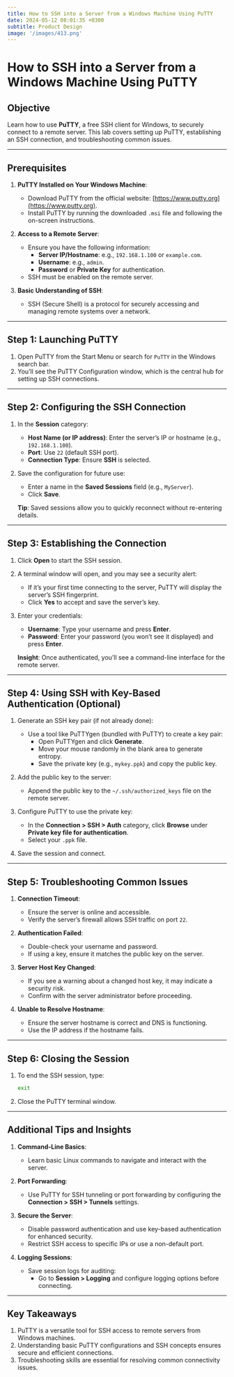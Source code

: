 ```yaml
---
title: How to SSH into a Server from a Windows Machine Using PuTTY
date: 2024-05-12 08:01:35 +0300
subtitle: Product Design
image: '/images/413.png'
---
```

# How to SSH into a Server from a Windows Machine Using PuTTY

## **Objective**
Learn how to use **PuTTY**, a free SSH client for Windows, to securely connect to a remote server. This lab covers setting up PuTTY, establishing an SSH connection, and troubleshooting common issues.

---

## **Prerequisites**
1. **PuTTY Installed on Your Windows Machine**:
   - Download PuTTY from the official website: [https://www.putty.org](https://www.putty.org).
   - Install PuTTY by running the downloaded `.msi` file and following the on-screen instructions.

2. **Access to a Remote Server**:
   - Ensure you have the following information:
     - **Server IP/Hostname**: e.g., `192.168.1.100` or `example.com`.
     - **Username**: e.g., `admin`.
     - **Password** or **Private Key** for authentication.
   - SSH must be enabled on the remote server.

3. **Basic Understanding of SSH**:
   - SSH (Secure Shell) is a protocol for securely accessing and managing remote systems over a network.

---

## **Step 1: Launching PuTTY**
1. Open PuTTY from the Start Menu or search for `PuTTY` in the Windows search bar.
2. You’ll see the PuTTY Configuration window, which is the central hub for setting up SSH connections.

---

## **Step 2: Configuring the SSH Connection**
1. In the **Session** category:
   - **Host Name (or IP address)**: Enter the server’s IP or hostname (e.g., `192.168.1.100`).
   - **Port**: Use `22` (default SSH port).
   - **Connection Type**: Ensure **SSH** is selected.

2. Save the configuration for future use:
   - Enter a name in the **Saved Sessions** field (e.g., `MyServer`).
   - Click **Save**.

   **Tip**: Saved sessions allow you to quickly reconnect without re-entering details.

---

## **Step 3: Establishing the Connection**
1. Click **Open** to start the SSH session.
2. A terminal window will open, and you may see a security alert:
   - If it’s your first time connecting to the server, PuTTY will display the server’s SSH fingerprint.
   - Click **Yes** to accept and save the server’s key.

3. Enter your credentials:
   - **Username**: Type your username and press **Enter**.
   - **Password**: Enter your password (you won’t see it displayed) and press **Enter**.

   **Insight**: Once authenticated, you’ll see a command-line interface for the remote server.

---

## **Step 4: Using SSH with Key-Based Authentication (Optional)**
1. Generate an SSH key pair (if not already done):
   - Use a tool like PuTTYgen (bundled with PuTTY) to create a key pair:
     - Open PuTTYgen and click **Generate**.
     - Move your mouse randomly in the blank area to generate entropy.
     - Save the private key (e.g., `mykey.ppk`) and copy the public key.

2. Add the public key to the server:
   - Append the public key to the `~/.ssh/authorized_keys` file on the remote server.

3. Configure PuTTY to use the private key:
   - In the **Connection > SSH > Auth** category, click **Browse** under **Private key file for authentication**.
   - Select your `.ppk` file.

4. Save the session and connect.

---

## **Step 5: Troubleshooting Common Issues**
1. **Connection Timeout**:
   - Ensure the server is online and accessible.
   - Verify the server’s firewall allows SSH traffic on port `22`.

2. **Authentication Failed**:
   - Double-check your username and password.
   - If using a key, ensure it matches the public key on the server.

3. **Server Host Key Changed**:
   - If you see a warning about a changed host key, it may indicate a security risk.
   - Confirm with the server administrator before proceeding.

4. **Unable to Resolve Hostname**:
   - Ensure the server hostname is correct and DNS is functioning.
   - Use the IP address if the hostname fails.

---

## **Step 6: Closing the Session**
1. To end the SSH session, type:
   ```bash
   exit
   ```
2. Close the PuTTY terminal window.

---

## **Additional Tips and Insights**
1. **Command-Line Basics**:
   - Learn basic Linux commands to navigate and interact with the server.

2. **Port Forwarding**:
   - Use PuTTY for SSH tunneling or port forwarding by configuring the **Connection > SSH > Tunnels** settings.

3. **Secure the Server**:
   - Disable password authentication and use key-based authentication for enhanced security.
   - Restrict SSH access to specific IPs or use a non-default port.

4. **Logging Sessions**:
   - Save session logs for auditing:
     - Go to **Session > Logging** and configure logging options before connecting.

---

## **Key Takeaways**
1. PuTTY is a versatile tool for SSH access to remote servers from Windows machines.
2. Understanding basic PuTTY configurations and SSH concepts ensures secure and efficient connections.
3. Troubleshooting skills are essential for resolving common connectivity issues.
